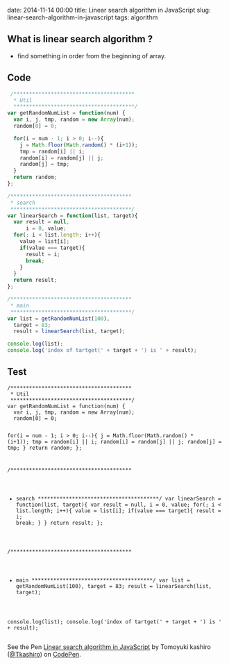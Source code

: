 date: 2014-11-14 00:00
title: Linear search algorithm in JavaScript
slug: linear-search-algorithm-in-javascript
tags: algorithm

## What is linear search algorithm ?

* find something in order from the beginning of array.

## Code


```js
 /***************************************
  * Util
  ***************************************/
var getRandomNumList = function(num) {
  var i, j, tmp, random = new Array(num);
  random[0] = 0;

  for(i = num - 1; i > 0; i--){
    j = Math.floor(Math.random() * (i+1));
    tmp = random[i] || i;
    random[i] = random[j] || j;
    random[j] = tmp;
  }
  return random;
};

/***************************************
 * search
 ***************************************/
var linearSearch = function(list, target){
  var result = null,
      i = 0, value;
  for(; i < list.length; i++){
    value = list[i];
    if(value === target){
      result = i;
      break;
    }
  }
  return result;
};

/***************************************
 * main
 ***************************************/
var list = getRandomNumList(100),
  target = 83;
  result = linearSearch(list, target);

console.log(list);
console.log('index of tartget(' + target + ') is ' + result);
```
   
## Test

<div data-height="268" data-theme-id="9575" data-slug-hash="OPJjPe" data-default-tab="js" data-user="Tkashiro" class='codepen'><pre><code>/***************************************
 * Util
 ***************************************/
var getRandomNumList = function(num) {
  var i, j, tmp, random = new Array(num);
  random[0] = 0;

  for(i = num - 1; i &gt; 0; i--){
    j = Math.floor(Math.random() * (i+1));
    tmp = random[i] || i;
    random[i] = random[j] || j;
    random[j] = tmp;
  }
  return random;
};

/***************************************
 * search
 ***************************************/
var linearSearch = function(list, target){
  var result = null,
      i = 0, value;
  for(; i &lt; list.length; i++){
    value = list[i];
    if(value === target){
      result = i;
      break;
    }
  }
  return result;
};

/***************************************
 * main
 ***************************************/
var list = getRandomNumList(100),
  target = 83;
  result = linearSearch(list, target);

console.log(list);
console.log(&#39;index of tartget(&#39; + target + &#39;) is &#39; + result);
</code></pre>
<p>See the Pen <a href='http://codepen.io/Tkashiro/pen/OPJjPe/'>Linear search algorithm in JavaScript</a> by Tomoyuki kashiro (<a href='http://codepen.io/Tkashiro'>@Tkashiro</a>) on <a href='http://codepen.io'>CodePen</a>.</p>
</div><script async src="//assets.codepen.io/assets/embed/ei.js"></script>
